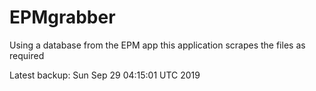 # EPMgrabber
Using a database from the EPM app this application scrapes the files as required


Latest backup: Sun Sep 29 04:15:01 UTC 2019
